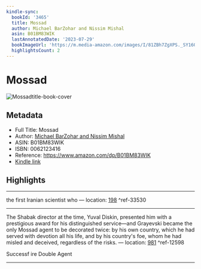 ```yaml
---
kindle-sync:
  bookId: '3465'
  title: Mossad
  author: Michael BarZohar and Nissim Mishal
  asin: B01BM83WIK
  lastAnnotatedDate: '2023-07-29'
  bookImageUrl: 'https://m.media-amazon.com/images/I/81ZBh7ZgXPS._SY160.jpg'
  highlightsCount: 2
---
```


# Mossad

![Mossadtitle-book-cover](https://m.media-amazon.com/images/I/81ZBh7ZgXPS._SY160.jpg)

## Metadata
- Full Title: Mossad
- Author: [Michael BarZohar and Nissim Mishal](https://www.amazon.comundefined)
- ASIN: B01BM83WIK
- ISBN: 0062123416
- Reference: https://www.amazon.com/dp/B01BM83WIK
- [Kindle link](kindle://book?action=open&asin=B01BM83WIK)

## Highlights
---

the first Iranian scientist who — location: [198](kindle://book?action=open&asin=B01BM83WIK&location=198) ^ref-33530

---
The Shabak director at the time, Yuval Diskin, presented him with a prestigious award for his distinguished service—and Grayevski became the only Mossad agent to be decorated twice: by his own country, which he had served with devotion all his life, and by his country's foe, whom he had misled and deceived, regardless of the risks. — location: [981](kindle://book?action=open&asin=B01BM83WIK&location=981) ^ref-12598

Successf ire Double Agent

---
